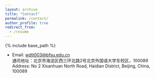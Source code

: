 ```yaml
---
layout: archive
title: "Contact"
permalink: /contact/
author_profile: true
redirect_from:
  - /resume
---
```


{% include base_path %}

* Email: wdtt003@bfsu.edu.cn <br>
通讯地址：北京市海淀区西三环北路2号北京外国语大学东校区，100089
Address: No 2 Xisanhuan North Road, Haidian District, Beijing, China, 100089
